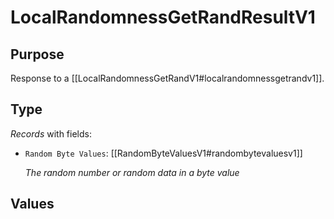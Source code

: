 # LocalRandomnessGetRandResultV1

## Purpose

<!-- ANCHOR: purpose -->
Response to a [[LocalRandomnessGetRandV1#localrandomnessgetrandv1]].

<!-- ANCHOR_END: purpose -->

## Type

<!-- ANCHOR: type -->
<div class="type">

*Records* with fields:
- `Random Byte Values`: [[RandomByteValuesV1#randombytevaluesv1]]

  *The random number or random data in a byte value*

</div>
<!-- ANCHOR_END: type -->

## Values

